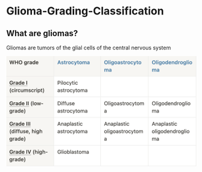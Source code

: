 # Glioma-Grading-Classification

## What are gliomas? 
Gliomas are tumors of the glial cells of the central nervous system

![Glioma types](https://github.com/irenebernardi/Glioma-Grading-Classification/blob/main/WHO-glioma-grade-types.png)

